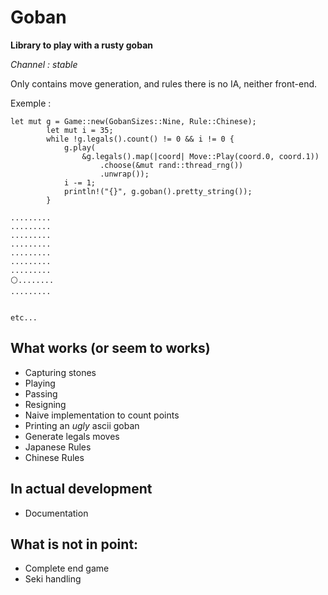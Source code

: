 # Goban

**Library to play with a rusty goban** 

*Channel : stable*

Only contains move generation, and rules there is no IA, neither
front-end.

Exemple :

```{rust}
let mut g = Game::new(GobanSizes::Nine, Rule::Chinese);
        let mut i = 35;
        while !g.legals().count() != 0 && i != 0 {
            g.play(
                &g.legals().map(|coord| Move::Play(coord.0, coord.1))
                    .choose(&mut rand::thread_rng())
                    .unwrap());
            i -= 1;
            println!("{}", g.goban().pretty_string());
        }
```

```{bash}
.........
.........
.........
.........
.........
.........
.........
⚪........
.........


etc...
```


## What works (or seem to works)
- Capturing stones
- Playing
- Passing
- Resigning
- Naive implementation to count points
- Printing an *ugly* ascii goban
- Generate legals moves
- Japanese Rules
- Chinese Rules

## In actual development
- Documentation

## What is not in point:
- Complete end game
- Seki handling
